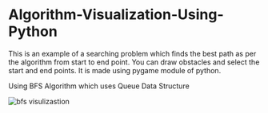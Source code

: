 # Algorithm-Visualization-Using-Python
This is an example of a searching problem which finds the best path as per the algorithm from start to end point.
You can draw obstacles and select the start and end points.
It is made using pygame module of python.

Using BFS Algorithm which uses Queue Data Structure

![bfs visulizastion](https://user-images.githubusercontent.com/45477585/89094681-401f0380-d3e4-11ea-8be2-4efa18cf88cc.gif)
